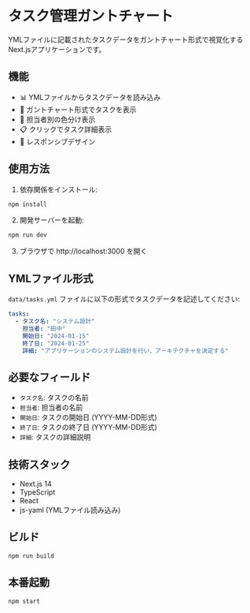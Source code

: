 # タスク管理ガントチャート

YMLファイルに記載されたタスクデータをガントチャート形式で視覚化するNext.jsアプリケーションです。

## 機能

- 📊 YMLファイルからタスクデータを読み込み
- 📅 ガントチャート形式でタスクを表示
- 👥 担当者別の色分け表示
- 📋 クリックでタスク詳細表示
- 📱 レスポンシブデザイン

## 使用方法

1. 依存関係をインストール:
```bash
npm install
```

2. 開発サーバーを起動:
```bash
npm run dev
```

3. ブラウザで http://localhost:3000 を開く

## YMLファイル形式

`data/tasks.yml` ファイルに以下の形式でタスクデータを記述してください:

```yaml
tasks:
  - タスク名: "システム設計"
    担当者: "田中"
    開始日: "2024-01-15"
    終了日: "2024-01-25"
    詳細: "アプリケーションのシステム設計を行い、アーキテクチャを決定する"
```

## 必要なフィールド

- `タスク名`: タスクの名前
- `担当者`: 担当者の名前
- `開始日`: タスクの開始日 (YYYY-MM-DD形式)
- `終了日`: タスクの終了日 (YYYY-MM-DD形式)
- `詳細`: タスクの詳細説明

## 技術スタック

- Next.js 14
- TypeScript
- React
- js-yaml (YMLファイル読み込み)

## ビルド

```bash
npm run build
```

## 本番起動

```bash
npm start
```